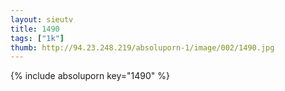 ```yaml
--- 
layout: sieutv
title: 1490
tags: ["1k"]
thumb: http://94.23.248.219/absoluporn-1/image/002/1490.jpg
---
```

{% include absoluporn key="1490" %} 
